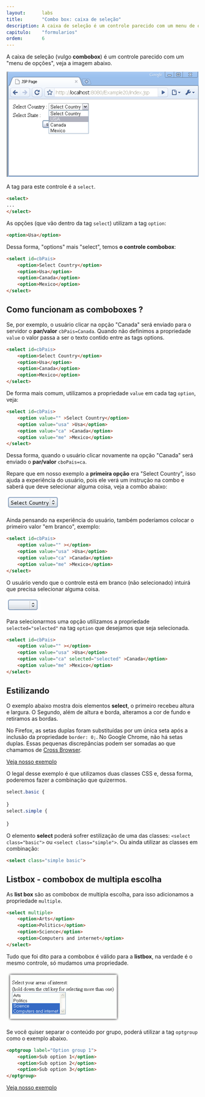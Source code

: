 ```yaml
---
layout:      labs
title:       "Combo box: caixa de seleção"
description: A caixa de seleção é um controle parecido com um menu de opções. As opções (que vão dentro da tag select` utilizam a tag option.
capitulo:    "formularios"
ordem:       6
---
```


A caixa de seleção (vulgo __combobox__) é um controle parecido com um "menu de opções", veja a imagem abaixo.

![Ilustração de um campo combobox ](select.gif "Ilustração de um campo combobox")

A tag para este controle é a `select`.

```html
<select>
...
</select>
```

As opções (que vão dentro da tag `select`) utilizam a tag `option`:

```html
<option>Usa</option>
```

Dessa forma, "options" mais "select", temos __o controle combobox__:

```html
<select id=cbPais>
    <option>Select Country</option>
    <option>Usa</option>
    <option>Canada</option>
    <option>Mexico</option>
</select>
```



## Como funcionam as comboboxes ?

Se, por exemplo, o usuário clicar na opção "Canada" será enviado para o servidor o __par/valor__ `cbPais=Canada`.
Quando não definimos a propriedade `value` o valor passa a ser o texto contido entre as tags options.

```html
<select id=cbPais>
    <option>Select Country</option>
    <option>Usa</option>
    <option>Canada</option>
    <option>Mexico</option>
</select>
```

De forma mais comum, utilizamos a propriedade `value` em cada tag `option`, veja:

```html
<select id=cbPais>
    <option value="" >Select Country</option>
    <option value="usa" >Usa</option>
    <option value="ca" >Canada</option>
    <option value="me" >Mexico</option>
</select>
```

Dessa forma, quando o usuário clicar novamente na opção "Canada" será enviado o __par/valor__ `cboPais=ca`.

Repare que em nosso exemplo a __primeira opção__ era "Select Country", isso ajuda a experiência do usuário, pois ele
verá um instrução na combo e saberá que deve selecionar alguma coisa, veja a combo abaixo:

![](select-country.png)

Ainda pensando na experiência do usuário, também poderíamos colocar o primeiro valor "em branco", exemplo:

```html
<select id=cbPais>
    <option value="" ></option>
    <option value="usa" >Usa</option>
    <option value="ca" >Canada</option>
    <option value="me" >Mexico</option>
</select>
```

O usuário vendo que o controle está em branco (não selecionado) intuirá que precisa selecionar alguma coisa.

![](option-branco.png)

Para selecionarmos uma opção utilizamos a propriedade `selected="selected"` na tag `option` que desejamos que seja selecionada.

```html
<select id=cbPais>
    <option value="" ></option>
    <option value="usa" >Usa</option>
    <option value="ca" selected="selected" >Canada</option>
    <option value="me" >Mexico</option>
</select>
```


## Estilizando


O exemplo abaixo mostra dois elementos __select__, o primeiro recebeu altura e largura. O Segundo, além de altura e
borda, alteramos a cor de fundo e retiramos as bordas.

No Firefox, as setas duplas foram substituídas por um única seta após a inclusão da propriedade `border: 0;`. No Google
Chrome, não há setas duplas. Essas pequenas discrepâncias podem ser somadas ao que chamamos de [Cross Browser]().

<a href="exemplo-1.html" class="btn btn-primary">Veja nosso exemplo</a>

O legal desse exemplo é que utilizamos duas classes CSS e, dessa forma, poderemos fazer a combinação que quizermos.

```css
select.basic {

}
select.simple {

}
```

O elemento __select__ poderá sofrer estilização de uma das classes: `<select class="basic">` ou `<select class="simple">`.
Ou ainda utilizar as classes em combinação:

```html
<select class="simple basic">
```


## Listbox - combobox de multipla escolha

As __list box__ são as combobox de multipla escolha, para isso adicionamos a propriedade
`multiple`.

```html
<select multiple>
    <option>Arts</option>
    <option>Politics</option>
    <option>Science</option>
    <option>Computers and internet</option>
</select>
```

Tudo que foi dito para a combobox é válido para a __listbox__, na verdade é o mesmo controle,
só mudamos uma propriedade. 

![Ilustração de um campo list box ](select-multiple-list.png "Ilustração de um campo listobox")

Se você quiser separar o conteúdo por grupo, poderá utilizar a tag `optgroup` como o exemplo abaixo.

```html
<optgroup label="Option group 1">
    <option>Sub option 1</option>
    <option>Sub option 2</option>
    <option>Sub option 3</option>
</optgroup>
```

<a href="exemplo-2.html" class="btn btn-primary">Veja nosso exemplo</a>


